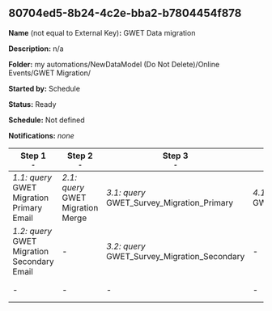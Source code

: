 ## 80704ed5-8b24-4c2e-bba2-b7804454f878

**Name** (not equal to External Key)**:** GWET Data migration

**Description:** n/a

**Folder:** my automations/NewDataModel (Do Not Delete)/Online Events/GWET Migration/

**Started by:** Schedule

**Status:** Ready

**Schedule:** Not defined

**Notifications:** _none_


| Step 1<br>_<small>-</small>_ | Step 2<br>_<small>-</small>_ | Step 3<br>_<small>-</small>_ | Step 4<br>_<small>-</small>_ | Step 5<br>_<small>-</small>_ | Step 6<br>_<small>-</small>_ |
| --- | --- | --- | --- | --- | --- |
| _1.1: query_<br>GWET Migration Primary Email | _2.1: query_<br>GWET Migration Merge | _3.1: query_<br>GWET_Survey_Migration_Primary | _4.1: query_<br>GWET_Suevey_Migration | _5.1: query_<br>GWET_Agenda_Migration | _6.1: query_<br>ContactToOnlineEvent_Migration |
| _1.2: query_<br>GWET Migration Secondary Email | - | _3.2: query_<br>GWET_Survey_Migration_Secondary | - | _5.2: query_<br>GWET_Events_Migration | _6.2: query_<br>Survey_Migration |
| - | - | - | - | _5.3: query_<br>GWET_Speaker_Migration | - |
